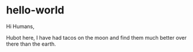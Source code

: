 # hello-world

Hi Humans,

Hubot here, 
I have had tacos on the moon and find them much better over there than the earth.
